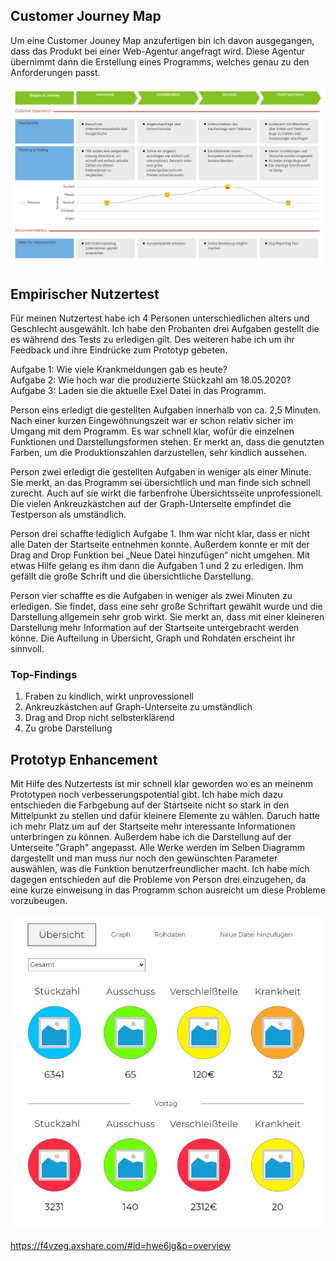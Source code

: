  ## Customer Journey Map ##

Um eine Customer Jouney Map anzufertigen bin ich davon ausgegangen, dass das Produkt bei einer Web-Agentur angefragt wird. Diese Agentur übernimmt dann die Erstellung eines Programms, welches genau zu den Anforderungen passt.

![](customerjourneymap.png)


 ## Empirischer Nutzertest ##

 
Für meinen Nutzertest habe ich 4 Personen unterschiedlichen alters und Geschlecht ausgewählt. Ich habe den Probanten drei Aufgaben gestellt die es während des Tests zu erledigen gilt. Des weiteren habe ich um ihr Feedback und ihre Eindrücke zum Prototyp gebeten.
 
 Aufgabe 1: Wie viele Krankmeldungen gab es heute?<br>
 Aufgabe 2: Wie hoch war die produzierte Stückzahl am 18.05.2020?<br>
 Aufgabe 3: Laden sie die aktuelle Exel Datei in das Programm.

Person eins erledigt die gestellten Aufgaben innerhalb von ca. 2,5 Minuten. Nach einer kurzen Eingewöhnungszeit war er schon relativ sicher im Umgang mit dem Programm. Es war schnell klar, wofür die einzelnen Funktionen und Darstellungsformen stehen. Er merkt an, dass die genutzten Farben, um die Produktionszahlen darzustellen, sehr kindlich aussehen.

Person zwei erledigt die gestellten Aufgaben in weniger als einer Minute. Sie merkt, an das Programm sei übersichtlich und man finde sich schnell zurecht. Auch auf sie wirkt die farbenfrohe Übersichtsseite unprofessionell. Die vielen Ankreuzkästchen auf der Graph-Unterseite empfindet die Testperson als umständlich.

Person drei schaffte lediglich Aufgabe 1. Ihm war nicht klar, dass er nicht alle Daten der Startseite entnehmen konnte. Außerdem konnte er mit der Drag and Drop Funktion bei „Neue Datei hinzufügen“ nicht umgehen. Mit etwas Hilfe gelang es ihm dann die Aufgaben 1 und 2 zu erledigen. Ihm gefällt die große Schrift und die übersichtliche Darstellung.

Person vier schaffte es die Aufgaben in weniger als zwei Minuten zu erledigen. Sie findet, dass eine sehr große Schriftart gewählt wurde und die Darstellung allgemein sehr grob wirkt. Sie merkt an, dass mit einer kleineren Darstellung mehr Information auf der Startseite untergebracht werden könne. Die Aufteilung in Übersicht, Graph und Rohdaten erscheint ihr sinnvoll.

### Top-Findings ###
1. Fraben zu kindlich, wirkt unprovessionell
2. Ankreuzkästchen auf Graph-Unterseite zu umständlich
3. Drag and Drop nicht selbsterklärend
4. Zu grobe Darstellung



## Prototyp Enhancement ## 

Mit Hilfe des Nutzertests ist mir schnell klar geworden wo es an meinenm Prototypen noch verbesserungspotential gibt. Ich habe mich dazu entschieden die Farbgebung auf der Startseite nicht so stark in den Mittelpunkt zu stellen und dafür kleinere Elemente zu wählen. Daruch hatte ich mehr Platz um auf der Startseite mehr interessante Informationen unterbringen zu können. Außerdem habe ich die Darstellung auf der Unterseite "Graph" angepasst. Alle Werke werden im Selben Diagramm dargestellt und man muss nur noch den gewünschten Parameter auswählen, was die Funktion benutzerfreundlicher macht. Ich habe mich dagegen entschieden auf die Probleme von Person drei einzugehen, da eine kurze einweisung in das Programm schon ausreicht um diese Probleme vorzubeugen.

![](21.jpg)

https://f4vzeg.axshare.com/#id=hwe6jg&p=overview
